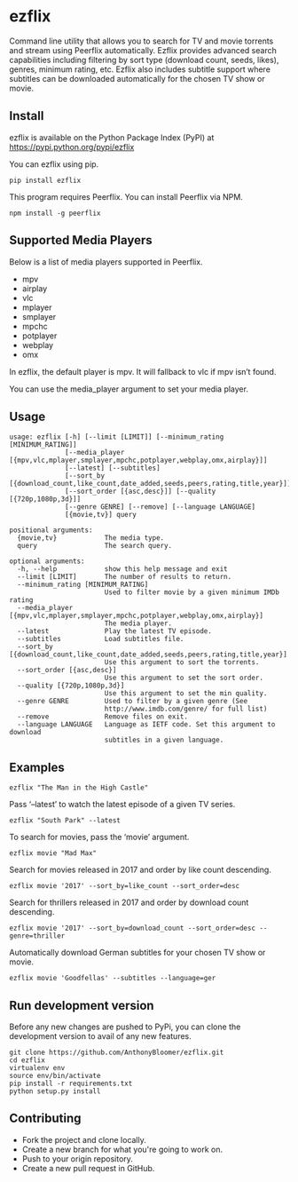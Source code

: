 ezflix
======

Command line utility that allows you to search for TV and movie torrents and
stream using Peerflix automatically. Ezflix provides advanced search capabilities including filtering by sort type (download count, seeds, likes), genres, minimum rating, etc. Ezflix also includes subtitle support where subtitles can be downloaded automatically for the chosen TV show or movie. 

Install
-------

ezflix is available on the Python Package Index (PyPI) at <https://pypi.python.org/pypi/ezflix>

You can ezflix using pip.

    pip install ezflix

This program requires Peerflix. You can install Peerflix via NPM.

    npm install -g peerflix

Supported Media Players
-----------------------

Below is a list of media players supported in Peerflix.

-   mpv
-   airplay
-   vlc
-   mplayer
-   smplayer
-   mpchc
-   potplayer
-   webplay
-   omx

In ezflix, the default player is mpv. It will fallback to vlc if mpv isn’t found.

You can use the media\_player argument to set your media player.

Usage
-----

    usage: ezflix [-h] [--limit [LIMIT]] [--minimum_rating [MINIMUM_RATING]]
                  [--media_player [{mpv,vlc,mplayer,smplayer,mpchc,potplayer,webplay,omx,airplay}]]
                  [--latest] [--subtitles]
                  [--sort_by [{download_count,like_count,date_added,seeds,peers,rating,title,year}]]
                  [--sort_order [{asc,desc}]] [--quality [{720p,1080p,3d}]]
                  [--genre GENRE] [--remove] [--language LANGUAGE]
                  [{movie,tv}] query

    positional arguments:
      {movie,tv}            The media type.
      query                 The search query.

    optional arguments:
      -h, --help            show this help message and exit
      --limit [LIMIT]       The number of results to return.
      --minimum_rating [MINIMUM_RATING]
                            Used to filter movie by a given minimum IMDb rating
      --media_player [{mpv,vlc,mplayer,smplayer,mpchc,potplayer,webplay,omx,airplay}]
                            The media player.
      --latest              Play the latest TV episode.
      --subtitles           Load subtitles file.
      --sort_by [{download_count,like_count,date_added,seeds,peers,rating,title,year}]
                            Use this argument to sort the torrents.
      --sort_order [{asc,desc}]
                            Use this argument to set the sort order.
      --quality [{720p,1080p,3d}]
                            Use this argument to set the min quality.
      --genre GENRE         Used to filter by a given genre (See
                            http://www.imdb.com/genre/ for full list)
      --remove              Remove files on exit.
      --language LANGUAGE   Language as IETF code. Set this argument to download
                            subtitles in a given language.

Examples
--------

``` sourceCode
ezflix "The Man in the High Castle"
```

Pass ‘–latest’ to watch the latest episode of a given TV series.

``` sourceCode
ezflix "South Park" --latest
```

To search for movies, pass the ‘movie’ argument.

``` sourceCode
ezflix movie "Mad Max"
```

Search for movies released in 2017 and order by like count descending.

``` sourceCode
ezflix movie '2017' --sort_by=like_count --sort_order=desc
```

Search for thrillers released in 2017 and order by download count descending.

``` sourceCode
ezflix movie '2017' --sort_by=download_count --sort_order=desc --genre=thriller
```

Automatically download German subtitles for your chosen TV show or movie.

``` sourceCode
ezflix movie 'Goodfellas' --subtitles --language=ger
```

Run development version
-----------------------

Before any new changes are pushed to PyPi, you can clone the development version to avail of any new features.

``` sourceCode
git clone https://github.com/AnthonyBloomer/ezflix.git
cd ezflix
virtualenv env
source env/bin/activate
pip install -r requirements.txt
python setup.py install
```

Contributing
------------

- Fork the project and clone locally.
- Create a new branch for what you're going to work on.
- Push to your origin repository.
- Create a new pull request in GitHub.
